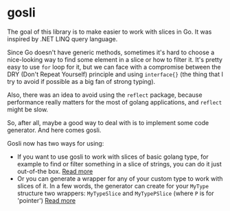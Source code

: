 # gosli

The goal of this library is to make easier to work with slices in Go. It was inspired by .NET LINQ query language.

Since Go doesn't have generic methods, sometimes it's hard to choose a nice-looking way to find some element in a slice or how to filter it. It's pretty easy to use `for` loop for it, but we can face with a compromise between the DRY (Don't Repeat Yourself) principle and using `interface{}` (the thing that I try to avoid if possible as a big fan of strong typing).

Also, there was an idea to avoid using the `reflect` package, because performance really matters for the most of golang applications, and `reflect` might be slow.

So, after all, maybe a good way to deal with is to implement some code generator. And here comes gosli.

Gosli now has two ways for using:

- If you want to use gosli to work with slices of basic golang type, for example to find or filter something in a slice of strings, you can do it just out-of-the box. [Read more](docs/primitives.md) 
- Or you can generate a wrapper for any of your custom type to work with slices of it. In a few words, the generator can create for your `MyType` structure two wrappers: `MyTypeSlice` and `MyTypePSlice` (where `P` is for 'pointer') [Read more](docs/custom.md)
